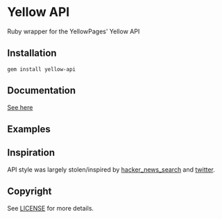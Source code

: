 # Yellow API

Ruby wrapper for the YellowPages' Yellow API

## Installation
    gem install yellow-api

## Documentation
[See here](http://rdoc.info/github/ianbishop/yellow_api/master/YellowApi)

## Examples

## Inspiration
API style was largely stolen/inspired by [hacker_news_search](https://github.com/ryanatwork/hacker_news_search) and [twitter](https://github.com/jnunemaker/twitter).

## Copyright
See [LICENSE](https://github.com/ianbishop/yellow_api/blob/master/LICENSE.md) for more details.

